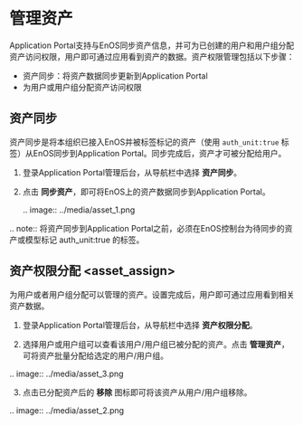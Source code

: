 # 管理资产

Application Portal支持与EnOS同步资产信息，并可为已创建的用户和用户组分配资产访问权限，用户即可通过应用看到资产的数据。资产权限管理包括以下步骤：

- 资产同步：将资产数据同步更新到Application Portal
- 为用户或用户组分配资产访问权限

## 资产同步

资产同步是将本组织已接入EnOS并被标签标记的资产（使用 `auth_unit:true` 标签）从EnOS同步到Application Portal。同步完成后，资产才可被分配给用户。

1. 登录Application Portal管理后台，从导航栏中选择 **资产同步**。

2. 点击 **同步资产**，即可将EnOS上的资产数据同步到Application Portal。

   .. image:: ../media/asset_1.png

.. note:: 将资产同步到Application Portal之前，必须在EnOS控制台为待同步的资产或模型标记 auth_unit:true 的标签。



## 资产权限分配 <asset_assign>

为用户或者用户组分配可以管理的资产。设置完成后，用户即可通过应用看到相关资产数据。

1. 登录Application Portal管理后台，从导航栏中选择 **资产权限分配**。

2. 选择用户或用户组可以查看该用户/用户组已被分配的资产。点击 **管理资产**，可将资产批量分配给选定的用户/用户组。

  .. image:: ../media/asset_3.png

3. 点击已分配资产后的 **移除** 图标即可将该资产从用户/用户组移除。

  .. image:: ../media/asset_2.png



<!-- end -->

